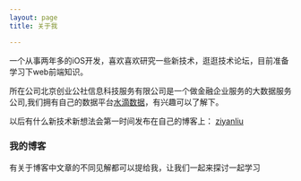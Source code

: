 ```yaml
---
layout: page
title: 关于我

---
```


一个从事两年多的iOS开发，喜欢喜欢研究一些新技术，逛逛技术论坛，目前准备学习下web前端知识。

所在公司北京创业公社信息科技服务有限公司是一个做金融企业服务的大数据服务公司,我们拥有自己的数据平台[水滴数据](http://www.shuidishuju.com/)，有兴趣可以了解下。


以后有什么新技术新想法会第一时间发布在自己的博客上：
[ziyanliu](https://ziyanliu.github.io/)

<h3> 我的博客 </h3> 

有关于博客中文章的不同见解都可以提给我，让我们一起来探讨一起学习


